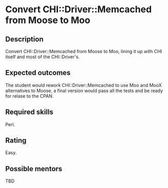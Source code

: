 Convert CHI::Driver::Memcached from Moose to Moo
================================================

Description
-----------

Convert CHI::Driver::Memcached from Moose to Moo, lining it up with CHI itself and most of the CHI::Driver's.


Expected outcomes
-----------------

The student would rework CHI::Driver::Memcached to use Moo and MooX alternatives to Moose, a final version would pass all the tests and be ready for relase to the CPAN.

Required skills
---------------

Perl.


Rating
------

Easy.


Possible mentors
----------------

TBD
